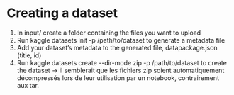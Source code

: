 # Creating a dataset
1. In input/ create a folder containing the files you want to upload
2. Run kaggle datasets init -p /path/to/dataset to generate a metadata file
3. Add your dataset’s metadata to the generated file, datapackage.json (title, id)
4. Run kaggle datasets create --dir-mode zip -p /path/to/dataset to create the dataset
→ il semblerait que les fichiers zip soient automatiquement décompressés lors de leur utilisation par un notebook, contrairement aux tar.  

